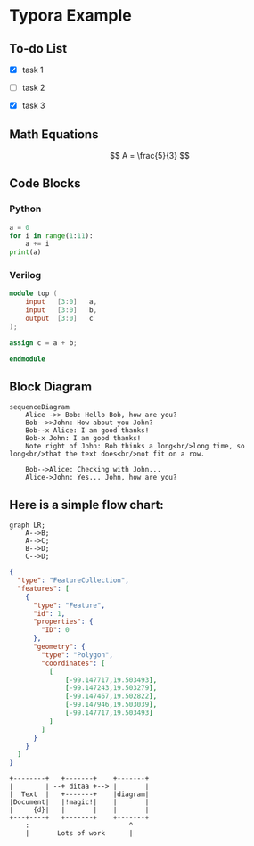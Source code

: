 # Typora Example

## To-do List

- [x] task 1

- [ ] task 2
- [x] task 3

## Math Equations

$$
A = \frac{5}{3}
$$

## Code Blocks

### Python

```python
a = 0
for i in range(1:11):
	a += i
print(a)
```

### Verilog

```verilog
module top (
    input	[3:0]	a,
    input 	[3:0]	b,
    output 	[3:0]	c
);

assign c = a + b;

endmodule
```

## Block Diagram

```mermaid
sequenceDiagram
    Alice ->> Bob: Hello Bob, how are you?
    Bob-->>John: How about you John?
    Bob--x Alice: I am good thanks!
    Bob-x John: I am good thanks!
    Note right of John: Bob thinks a long<br/>long time, so long<br/>that the text does<br/>not fit on a row.

    Bob-->Alice: Checking with John...
    Alice->John: Yes... John, how are you?
```

## Here is a simple flow chart:

```mermaid
graph LR;
    A-->B;
    A-->C;
    B-->D;
    C-->D;
```


```geojson
{
  "type": "FeatureCollection",
  "features": [
    {
      "type": "Feature",
      "id": 1,
      "properties": {
        "ID": 0
      },
      "geometry": {
        "type": "Polygon",
        "coordinates": [
          [
              [-99.147717,19.503493],
              [-99.147243,19.503279],
              [-99.147467,19.502822],
              [-99.147946,19.503039],
              [-99.147717,19.503493]
          ]
        ]
      }
    }
  ]
}
```

  ```ditaa {cmd=true args=["-E"]}
  +--------+   +-------+    +-------+
  |        | --+ ditaa +--> |       |
  |  Text  |   +-------+    |diagram|
  |Document|   |!magic!|    |       |
  |     {d}|   |       |    |       |
  +---+----+   +-------+    +-------+
      :                         ^
      |       Lots of work      |

